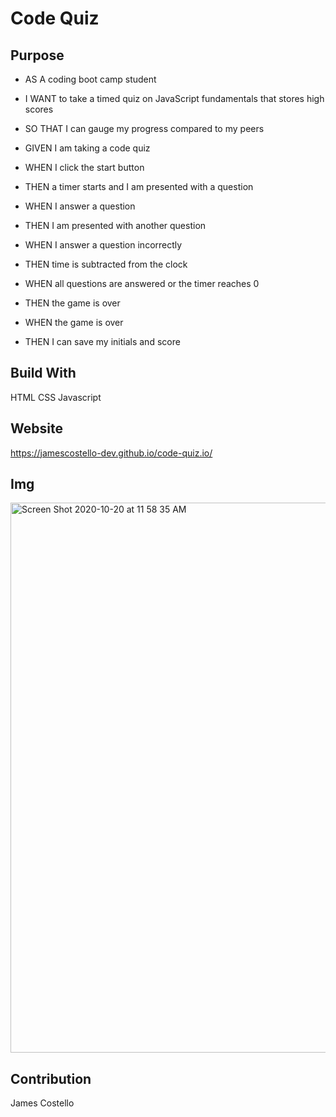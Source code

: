 # Code Quiz

## Purpose 
* AS A coding boot camp student
* I WANT to take a timed quiz on JavaScript fundamentals that stores high scores
* SO THAT I can gauge my progress compared to my peers

* GIVEN I am taking a code quiz
* WHEN I click the start button
* THEN a timer starts and I am presented with a question
* WHEN I answer a question
* THEN I am presented with another question
* WHEN I answer a question incorrectly
* THEN time is subtracted from the clock
* WHEN all questions are answered or the timer reaches 0
* THEN the game is over
* WHEN the game is over
* THEN I can save my initials and score

## Build With
HTML
CSS
Javascript

## Website
https://jamescostello-dev.github.io/code-quiz.io/

## Img
<img width="880" alt="Screen Shot 2020-10-20 at 11 58 35 AM" src="https://user-images.githubusercontent.com/28774706/96631795-a6bd0a80-12cb-11eb-8f1f-aaedc5e7be61.png">

## Contribution 
James Costello
